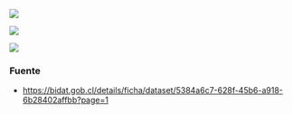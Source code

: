 
![](gráficos/grabación_2/2025_08_05_23_15_58.gif)

![](gráficos/grabación_3/2025_08_05_23_16_34.gif)

![](gráficos/grabación_4/2025_08_05_23_17_25.gif)


### Fuente
- https://bidat.gob.cl/details/ficha/dataset/5384a6c7-628f-45b6-a918-6b28402affbb?page=1